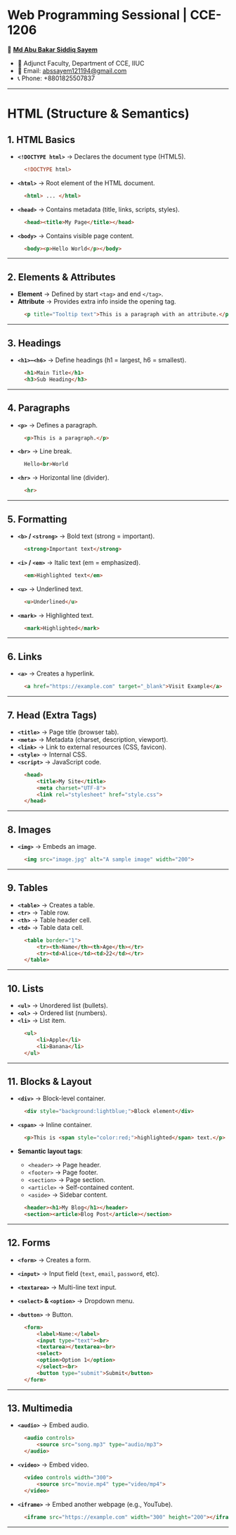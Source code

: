 # Web Programming Sessional | CCE-1206

👤 **[Md Abu Bakar Siddiq Sayem](https://github.com/abs-sayem)**
- 💼 Adjunct Faculty, Department of CCE, IIUC
- 📧 Email: abssayem121194@gmail.com  
- 📞 Phone: +8801825507837
---

# **HTML (Structure & Semantics)**

## 1. HTML Basics
* **`<!DOCTYPE html>`** → Declares the document type (HTML5).
  ```html
    <!DOCTYPE html>
  ```

* **`<html>`** → Root element of the HTML document.
  ```html
    <html> ... </html>
  ```

* **`<head>`** → Contains metadata (title, links, scripts, styles).
  ```html
    <head><title>My Page</title></head>
  ```

* **`<body>`** → Contains visible page content.
  ```html
    <body><p>Hello World</p></body>
  ```

---

## 2. Elements & Attributes
* **Element** → Defined by start `<tag>` and end `</tag>`.
* **Attribute** → Provides extra info inside the opening tag.
  ```html
    <p title="Tooltip text">This is a paragraph with an attribute.</p>
  ```

---

## 3. Headings

* **`<h1>`–`<h6>`** → Define headings (h1 = largest, h6 = smallest).
  ```html
    <h1>Main Title</h1>
    <h3>Sub Heading</h3>
  ```

---

## 4. Paragraphs
* **`<p>`** → Defines a paragraph.
  ```html
    <p>This is a paragraph.</p>
  ```

* **`<br>`** → Line break.
  ```html
    Hello<br>World
  ```

* **`<hr>`** → Horizontal line (divider).
  ```html
    <hr>
  ```

---

## 5. Formatting
* **`<b>` / `<strong>`** → Bold text (strong = important).
  ```html
    <strong>Important text</strong>
  ```

* **`<i>` / `<em>`** → Italic text (em = emphasized).
  ```html
    <em>Highlighted text</em>
  ```

* **`<u>`** → Underlined text.
  ```html
    <u>Underlined</u>
  ```

* **`<mark>`** → Highlighted text.
  ```html
    <mark>Highlighted</mark>
  ```

---

## 6. Links
* **`<a>`** → Creates a hyperlink.
  ```html
    <a href="https://example.com" target="_blank">Visit Example</a>
  ```

---

## 7. Head (Extra Tags)
* **`<title>`** → Page title (browser tab).
* **`<meta>`** → Metadata (charset, description, viewport).
* **`<link>`** → Link to external resources (CSS, favicon).
* **`<style>`** → Internal CSS.
* **`<script>`** → JavaScript code.
  ```html
    <head>
        <title>My Site</title>
        <meta charset="UTF-8">
        <link rel="stylesheet" href="style.css">
    </head>
  ```

---

## 8. Images
* **`<img>`** → Embeds an image.
  ```html
    <img src="image.jpg" alt="A sample image" width="200">
  ```

---

## 9. Tables
* **`<table>`** → Creates a table.
* **`<tr>`** → Table row.
* **`<th>`** → Table header cell.
* **`<td>`** → Table data cell.
  ```html
    <table border="1">
        <tr><th>Name</th><th>Age</th></tr>
        <tr><td>Alice</td><td>22</td></tr>
    </table>
  ```

---

## 10. Lists
* **`<ul>`** → Unordered list (bullets).
* **`<ol>`** → Ordered list (numbers).
* **`<li>`** → List item.
  ```html
    <ul>
        <li>Apple</li>
        <li>Banana</li>
    </ul>
  ```

---

## 11. Blocks & Layout
* **`<div>`** → Block-level container.
  ```html
    <div style="background:lightblue;">Block element</div>
  ```

* **`<span>`** → Inline container.
  ```html
    <p>This is <span style="color:red;">highlighted</span> text.</p>
  ```

* **Semantic layout tags**:
  * `<header>` → Page header.
  * `<footer>` → Page footer.
  * `<section>` → Page section.
  * `<article>` → Self-contained content.
  * `<aside>` → Sidebar content.
  ```html
    <header><h1>My Blog</h1></header>
    <section><article>Blog Post</article></section>
  ```

---

## 12. Forms
* **`<form>`** → Creates a form.
* **`<input>`** → Input field (`text`, `email`, `password`, etc).
* **`<textarea>`** → Multi-line text input.
* **`<select>` & `<option>`** → Dropdown menu.
* **`<button>`** → Button.

  ```html
    <form>
        <label>Name:</label>
        <input type="text"><br>
        <textarea></textarea><br>
        <select>
        <option>Option 1</option>
        </select><br>
        <button type="submit">Submit</button>
    </form>
  ```

---

## 13. Multimedia
* **`<audio>`** → Embed audio.
  ```html
    <audio controls>
        <source src="song.mp3" type="audio/mp3">
    </audio>
  ```

* **`<video>`** → Embed video.
  ```html
    <video controls width="300">
        <source src="movie.mp4" type="video/mp4">
    </video>
  ```

* **`<iframe>`** → Embed another webpage (e.g., YouTube).
  ```html
    <iframe src="https://example.com" width="300" height="200"></iframe>
  ```

---